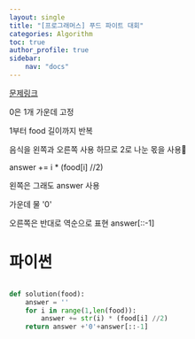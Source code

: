 ```yaml
---
layout: single
title: "[프로그래머스] 푸드 파이트 대회"
categories: Algorithm
toc: true
author_profile: true
sidebar:
    nav: "docs"
---
```


[문제링크](https://school.programmers.co.kr/learn/courses/30/lessons/134240)

0은 1개 가운데 고정

1부터 food 길이까지 반복

음식을 왼쪽과 오른쪽 사용 하므로  2로 나눈 몫을 사용

answer += i * (food[i] //2)

왼쪽은 그래도 answer 사용

가운데 물  '0'

오른쪽은 반대로 역순으로 표현 answer[::-1] 
# 파이썬
```python

def solution(food):    
    answer = ''
    for i in range(1,len(food)):
        answer += str(i) * (food[i] //2)
    return answer +'0'+answer[::-1]
    
```
